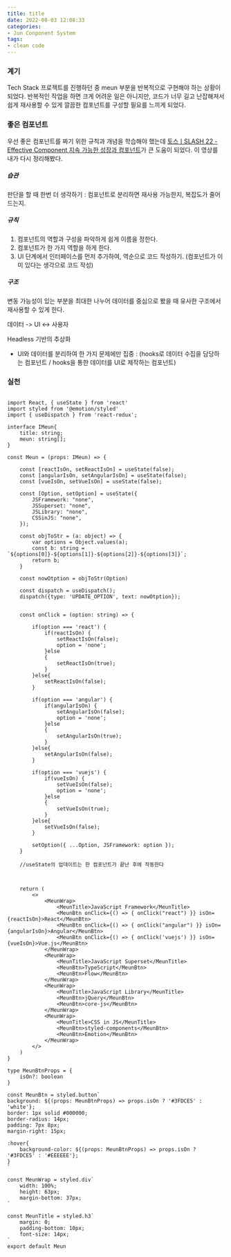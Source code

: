 ```yaml
---
title: title
date: 2022-08-03 12:08:33
categories:
- Jun Conponent System
tags:
- clean code
---
```


### 계기

Tech Stack 프로젝트를 진행하던 중 meun 부분을 반복적으로 구현해야 하는 상황이 되었다. 반복적인 작업을 하면 크게 어려운 일은 아니지만, 코드가 너무 길고 난잡해져서 쉽게 재사용할 수 있게 깔끔한 컴포넌트를 구성할 필요를 느끼게 되었다.


### 좋은 컴포넌트

우선 좋은 컴포넌트를 짜기 위한 규칙과 개념을 학습해야 했는데 [토스ㅣSLASH 22 - Effective Component 지속 가능한 성장과 컴포넌트](https://www.youtube.com/watch?v=fR8tsJ2r7Eg&t=2s&ab_channel=%ED%86%A0%EC%8A%A4)가 큰 도움이 되었다. 이 영상를 내가 다시 정리해봤다.


##### 습관

판단을 할 때 한번 더 생각하기 : 컴포넌트로 분리하면 재사용 가능한지, 복잡도가 줄어드는지.

##### 규칙

1. 컴포넌트의 역할과 구성을 파악하게 쉽게 이름을 정한다.
2. 컴포넌트가 한 가지 역할을 하게 한다.
3. UI 단계에서 인터페이스를 먼저 추가하여, 역순으로 코드 작성하기. (컴포넌트가 이미 있다는 생각으로 코드 작성)

##### 구조

변동 가능성이 있는 부분을 최대한 나누어 데이터를 중심으로 봤을 때 유사한 구조에서 재사용할 수 있게 한다.

데이터 -> UI <-> 사용자

Headless 기반의 추상화

- UI와 데이터를 분리하여 한 가지 문제에만 집중 : (hooks로 데이터 수집을 담당하는 컴포넌트 / hooks을 통한 데이터를 UI로 제작하는 컴포넌트)


### 실천


```tsx

import React, { useState } from 'react'
import styled from '@emotion/styled'
import { useDispatch } from 'react-redux';

interface IMeun{
    title: string;
    meun: string[];
}

const Meun = (props: IMeun) => {

    const [reactIsOn, setReactIsOn] = useState(false);
    const [angularIsOn, setAngularIsOn] = useState(false);
    const [vueIsOn, setVueIsOn] = useState(false);
    
    const [Option, setOption] = useState({
        JSFramework: "none",
        JSSuperset: "none",
        JSLibrary: "none",
        CSSinJS: "none",
    });

    const objToStr = (a: object) => {
        var options = Object.values(a);
        const b: string = `${options[0]}-${options[1]}-${options[2]}-${options[3]}`;
        return b;
    }
    
    const nowOtption = objToStr(Option)
    
    const dispatch = useDispatch();
    dispatch({type: 'UPDATE_OPTION', text: nowOtption});
    

    const onClick = (option: string) => {

        if(option === 'react') {
            if(reactIsOn) {
                setReactIsOn(false);
                option = 'none';
            }else
            {
                setReactIsOn(true);
            }
        }else{
            setReactIsOn(false);
        }

        if(option === 'angular') {
            if(angularIsOn) {
                setAngularIsOn(false);
                option = 'none';
            }else
            {
                setAngularIsOn(true);
            }
        }else{
            setAngularIsOn(false);
        }

        if(option === 'vuejs') {
            if(vueIsOn) {
                setVueIsOn(false);
                option = 'none';
            }else
            {
                setVueIsOn(true);
            }
        }else{
            setVueIsOn(false);
        }

        setOption({ ...Option, JSFramework: option });
    }

    //useState의 업데이트는 한 컴포넌트가 끝난 후에 작동한다

    

    return (
        <>
            <MeunWrap>
                <MeunTitle>JavaScript Framework</MeunTitle>
                <MeunBtn onClick={() => { onClick("react") }} isOn={reactIsOn}>React</MeunBtn>
                <MeunBtn onClick={() => { onClick("angular") }} isOn={angularIsOn}>Angular</MeunBtn>
                <MeunBtn onClick={() => { onClick('vuejs') }} isOn={vueIsOn}>Vue.js</MeunBtn>
            </MeunWrap>
            <MeunWrap>
                <MeunTitle>JavaScript Superset</MeunTitle>
                <MeunBtn>TypeScript</MeunBtn>
                <MeunBtn>Flow</MeunBtn>
            </MeunWrap>
            <MeunWrap>
                <MeunTitle>JavaScript Library</MeunTitle>
                <MeunBtn>jQuery</MeunBtn>
                <MeunBtn>core-js</MeunBtn>
            </MeunWrap>
            <MeunWrap>
                <MeunTitle>CSS in JS</MeunTitle>
                <MeunBtn>styled-components</MeunBtn>
                <MeunBtn>Emotion</MeunBtn>
            </MeunWrap>
        </>
    )
}

type MeunBtnProps = {
    isOn?: boolean
}

const MeunBtn = styled.button`
background: ${(props: MeunBtnProps) => props.isOn ? '#3FDCE5' : 'white'};
border: 1px solid #000000; 
border-radius: 14px;
padding: 7px 8px;
margin-right: 15px;

:hover{
    background-color: ${(props: MeunBtnProps) => props.isOn ? '#3FDCE5' : '#EEEEEE'};
}
`

const MeunWrap = styled.div`
    width: 100%;
    height: 63px;
    margin-bottom: 37px;
`

const MeunTitle = styled.h3`
    margin: 0;
    padding-bottom: 10px;
    font-size: 14px;
`
export default Meun

```